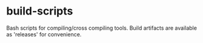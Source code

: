# build-scripts
Bash scripts for compiling/cross compiling tools.
Build artifacts are available as 'releases' for convenience.

